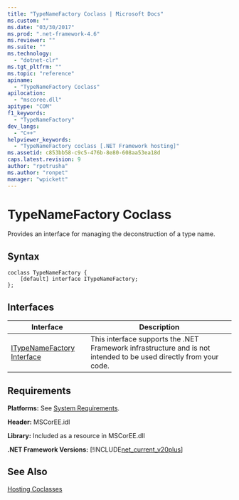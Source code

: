 ```yaml
---
title: "TypeNameFactory Coclass | Microsoft Docs"
ms.custom: ""
ms.date: "03/30/2017"
ms.prod: ".net-framework-4.6"
ms.reviewer: ""
ms.suite: ""
ms.technology: 
  - "dotnet-clr"
ms.tgt_pltfrm: ""
ms.topic: "reference"
apiname: 
  - "TypeNameFactory Coclass"
apilocation: 
  - "mscoree.dll"
apitype: "COM"
f1_keywords: 
  - "TypeNameFactory"
dev_langs: 
  - "C++"
helpviewer_keywords: 
  - "TypeNameFactory coclass [.NET Framework hosting]"
ms.assetid: c853bb58-c9c5-476b-8e80-608aa53ea18d
caps.latest.revision: 9
author: "rpetrusha"
ms.author: "ronpet"
manager: "wpickett"
---
```

# TypeNameFactory Coclass
Provides an interface for managing the deconstruction of a type name.  
  
## Syntax  
  
```  
coclass TypeNameFactory {  
    [default] interface ITypeNameFactory;  
};  
```  
  
## Interfaces  
  
|Interface|Description|  
|---------------|-----------------|  
|[ITypeNameFactory Interface](../../../../docs/framework/unmanaged-api/hosting/itypenamefactory-interface.md)|This interface supports the .NET Framework infrastructure and is not intended to be used directly from your code.|  
  
## Requirements  
 **Platforms:** See [System Requirements](../../../../docs/framework/getting-started/system-requirements.md).  
  
 **Header:** MSCorEE.idl  
  
 **Library:** Included as a resource in MSCorEE.dll  
  
 **.NET Framework Versions:** [!INCLUDE[net_current_v20plus](../../../../includes/net-current-v20plus-md.md)]  
  
## See Also  
 [Hosting Coclasses](../../../../docs/framework/unmanaged-api/hosting/hosting-coclasses.md)